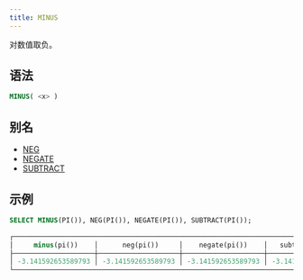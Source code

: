 ```yaml
---
title: MINUS
---
```


对数值取负。

## 语法

```sql
MINUS( <x> )
```

## 别名

- [NEG](neg.md)
- [NEGATE](negate.md)
- [SUBTRACT](subtract.md)

## 示例

```sql
SELECT MINUS(PI()), NEG(PI()), NEGATE(PI()), SUBTRACT(PI());

┌───────────────────────────────────────────────────────────────────────────────────┐
│     minus(pi())    │      neg(pi())     │    negate(pi())    │   subtract(pi())   │
├────────────────────┼────────────────────┼────────────────────┼────────────────────┤
│ -3.141592653589793 │ -3.141592653589793 │ -3.141592653589793 │ -3.141592653589793 │
└───────────────────────────────────────────────────────────────────────────────────┘
```